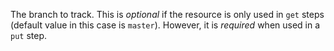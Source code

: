 The branch to track. This is *optional* if the resource is
only used in `get` steps (default value in this case is `master`).
However, it is *required* when used in a `put` step.